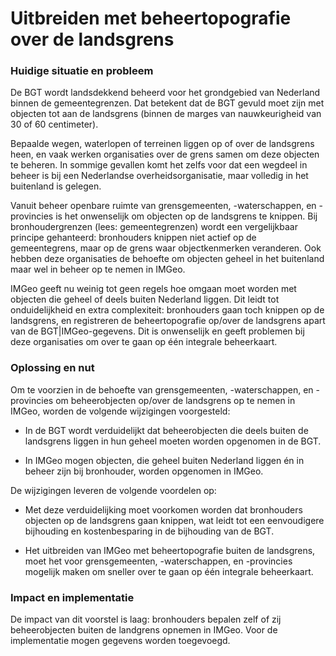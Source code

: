 Uitbreiden met beheertopografie over de landsgrens
==================================================

### Huidige situatie en probleem

De BGT wordt landsdekkend beheerd voor het grondgebied van Nederland binnen de
gemeentegrenzen. Dat betekent dat de BGT gevuld moet zijn met objecten tot aan
de landsgrens (binnen de marges van nauwkeurigheid van 30 of 60 centimeter).

Bepaalde wegen, waterlopen of terreinen liggen op of over de landsgrens heen, en
vaak werken organisaties over de grens samen om deze objecten te beheren. In
sommige gevallen komt het zelfs voor dat een wegdeel in beheer is bij een
Nederlandse overheidsorganisatie, maar volledig in het buitenland is gelegen.

Vanuit beheer openbare ruimte van grensgemeenten, -waterschappen, en -provincies
is het onwenselijk om objecten op de landsgrens te knippen. Bij
bronhoudergrenzen (lees: gemeentegrenzen) wordt een vergelijkbaar principe
gehanteerd: bronhouders knippen niet actief op de gemeentegrens, maar op de
grens waar objectkenmerken veranderen. Ook hebben deze organisaties de behoefte
om objecten geheel in het buitenland maar wel in beheer op te nemen in IMGeo.

IMGeo geeft nu weinig tot geen regels hoe omgaan moet worden met objecten die
geheel of deels buiten Nederland liggen. Dit leidt tot onduidelijkheid en extra
complexiteit: bronhouders gaan toch knippen op de landsgrens, en registreren de
beheertopografie op/over de landsgrens apart van de BGT\|IMGeo-gegevens. Dit is
onwenselijk en geeft problemen bij deze organisaties om over te gaan op één
integrale beheerkaart.

### Oplossing en nut

Om te voorzien in de behoefte van grensgemeenten, -waterschappen, en -provincies
om beheerobjecten op/over de landsgrens op te nemen in IMGeo, worden de volgende
wijzigingen voorgesteld:

-   In de BGT wordt verduidelijkt dat beheerobjecten die deels buiten de
    landsgrens liggen in hun geheel moeten worden opgenomen in de BGT.

-   In IMGeo mogen objecten, die geheel buiten Nederland liggen én in beheer
    zijn bij bronhouder, worden opgenomen in IMGeo.

De wijzigingen leveren de volgende voordelen op:

-   Met deze verduidelijking moet voorkomen worden dat bronhouders objecten op
    de landsgrens gaan knippen, wat leidt tot een eenvoudigere bijhouding en
    kostenbesparing in de bijhouding van de BGT.

-   Het uitbreiden van IMGeo met beheertopografie buiten de landsgrens, moet het
    voor grensgemeenten, -waterschappen, en -provincies mogelijk maken om
    sneller over te gaan op één integrale beheerkaart.

### Impact en implementatie

De impact van dit voorstel is laag: bronhouders bepalen zelf of zij
beheerobjecten buiten de landgrens opnemen in IMGeo. Voor de implementatie mogen
gegevens worden toegevoegd.
